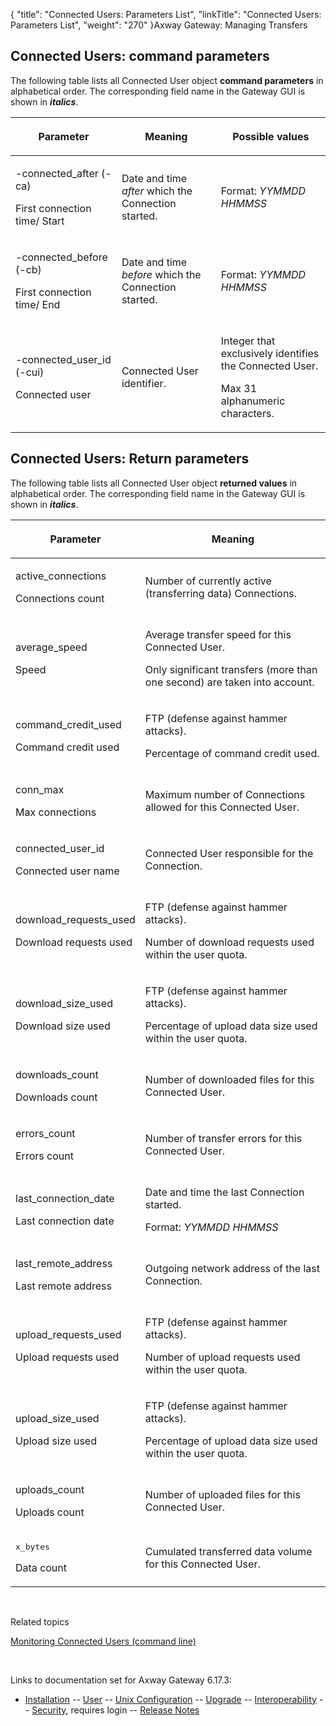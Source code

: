 {
    "title": "Connected Users: Parameters List",
    "linkTitle": "Connected Users: Parameters List",
    "weight": "270"
}<span class="mc-variable axway_variables.Component_Long_Name variable">Axway Gateway</span>: Managing Transfers

## Connected Users: command parameters

The following table lists all Connected User object <span style="font-weight: bold;">command parameters</span> in alphabetical order. The corresponding field name in the Gateway GUI is shown in <span style="font-weight: bold;font-style: italic;">italics</span>.

<table>
         
         
         
         
   
   <thead>
      <tr>
<th class="HeadE-Column1-Header1"><span style="font-weight: bold;">Parameter</span>         </th>
<th class="HeadE-Column1-Header1"><p>Meaning</p>         </th>
<th class="HeadD-Column1-Header1"><p>Possible values</p>         </th>
      </tr>
   </thead>
   <tbody>
      <tr>
         <td><p>-connected_after (-ca)</p>
<p>First connection time/ Start</p>         </td>
         <td><p>Date and time <span style="font-style: italic;">after</span> which the Connection started.</p>         </td>
         <td><p>Format: <span style="font-style: italic;">YYMMDD HHMMSS</span></p>         </td>
      </tr>
      <tr>
         <td><p>-connected_before (-cb)</p>
<p>First connection time/ End</p>         </td>
         <td><p>Date and time <span style="font-style: italic;">before</span> which the Connection started.</p>         </td>
         <td><p>Format: <span style="font-style: italic;">YYMMDD HHMMSS</span></p>         </td>
      </tr>
      <tr>
         <td><p>-connected_user_id (-cui)</p>
<p>Connected user</p>         </td>
         <td><p>Connected User identifier.</p>         </td>
         <td><p>Integer that exclusively identifies the Connected User.</p>
<p>Max 31 alphanumeric characters.</p>         </td>
      </tr>
   </tbody>
</table>

<span id="return_paras"></span>

## Connected Users: Return parameters

The following table lists all Connected User object <span style="font-weight: bold;">returned values</span> in alphabetical order. The corresponding field name in the Gateway GUI is shown in <span style="font-weight: bold;font-style: italic;">italics</span>.

<table>
         
         
         
   
   <thead>
      <tr>
<th class="HeadE-Column1-Header1"><span style="font-weight: bold;">Parameter</span>         </th>
<th class="HeadD-Column1-Header1"><p>Meaning</p>         </th>
      </tr>
   </thead>
   <tbody>
      <tr>
         <td><p>active_connections</p>
<p>Connections count</p>         </td>
         <td><p>Number of currently active (transferring data) Connections.</p>         </td>
      </tr>
      <tr>
         <td><p>average_speed</p>
<p>Speed</p>         </td>
         <td><p>Average transfer speed for this Connected User.</p>
<p>Only significant transfers (more than one second) are taken into account.</p>         </td>
      </tr>
      <tr>
         <td><p>command_credit_used</p>
<p>Command credit used</p>         </td>
         <td><p>FTP (defense against hammer attacks).</p>
<p>Percentage of command credit used.</p>         </td>
      </tr>
      <tr>
         <td><p>conn_max</p>
<p>Max connections</p>         </td>
         <td><p>Maximum number of Connections allowed for this Connected User.</p>         </td>
      </tr>
      <tr>
         <td><p>connected_user_id</p>
<p>Connected user name</p>         </td>
         <td><p>Connected User responsible for the Connection.</p>         </td>
      </tr>
      <tr>
         <td><p>download_requests_used</p>
<p>Download requests used</p>         </td>
         <td><p>FTP (defense against hammer attacks).</p>
<p>Number of download requests used within the user quota.</p>         </td>
      </tr>
      <tr>
         <td><p>download_size_used</p>
<p>Download size used</p>         </td>
         <td><p>FTP (defense against hammer attacks).</p>
<p>Percentage of upload data size used within the user quota.</p>         </td>
      </tr>
      <tr>
         <td><p>downloads_count</p>
<p>Downloads count</p>         </td>
         <td><p>Number of downloaded files for this Connected User.</p>         </td>
      </tr>
      <tr>
         <td><p>errors_count</p>
<p>Errors count</p>         </td>
         <td><p>Number of transfer errors for this Connected User.</p>         </td>
      </tr>
      <tr>
         <td><p>last_connection_date</p>
<p>Last connection date</p>         </td>
         <td><p>Date and time the last Connection started.</p>
<p>Format: <span style="font-style: italic;">YYMMDD HHMMSS</span></p>         </td>
      </tr>
      <tr>
         <td><p>last_remote_address</p>
<p>Last remote address</p>         </td>
         <td><p>Outgoing network address of the last Connection.</p>         </td>
      </tr>
      <tr>
         <td><p>upload_requests_used</p>
<p>Upload requests used</p>         </td>
         <td><p>FTP (defense against hammer attacks).</p>
<p>Number of upload requests used within the user quota.</p>         </td>
      </tr>
      <tr>
         <td><p>upload_size_used</p>
<p>Upload size used</p>         </td>
         <td><p>FTP (defense against hammer attacks).</p>
<p>Percentage of upload data size used within the user quota.</p>         </td>
      </tr>
      <tr>
         <td><p>uploads_count</p>
<p>Uploads count</p>         </td>
         <td><p>Number of uploaded files for this Connected User.</p>         </td>
      </tr>
      <tr>
         <td><p><span style="font-family: monospace;font-weight: normal;">x_bytes</span></p>
<p>Data count</p>         </td>
         <td><p>Cumulated transferred data volume for this Connected User.</p>         </td>
      </tr>
   </tbody>
</table>

 

Related topics

[Monitoring Connected Users (command line)](../monitoring_connected_users_cli)

 

Links to documentation set for Axway Gateway <span class="mc-variable axway_variables.Release_Number variable">6.17.3</span>:

-   [Installation](#) -- [User](#) -- [Unix Configuration](#) -- [Upgrade](#) -- [Interoperability](#) -- [Security](#), requires login -- [Release Notes](#)
